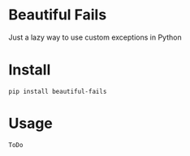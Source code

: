 Beautiful Fails
===

Just a lazy way to use custom exceptions in Python

# Install 

    pip install beautiful-fails

# Usage
    
    ToDo